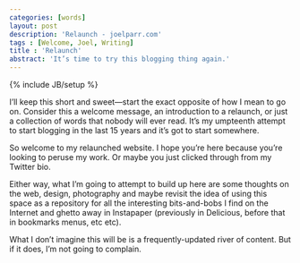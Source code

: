 ```yaml
---
categories: [words]
layout: post
description: 'Relaunch - joelparr.com'
tags : [Welcome, Joel, Writing]
title : 'Relaunch'
abstract: 'It’s time to try this blogging thing again.'
---
```

{% include JB/setup %}

I’ll keep this short and sweet—start the exact opposite of how I mean to go on. Consider this a welcome message, an introduction to a relaunch, or just a collection of words that nobody will ever read. It’s my umpteenth attempt to start blogging in the last 15 years and it’s got to start somewhere.

So welcome to my relaunched website. I hope you’re here because you’re looking to peruse my work. Or maybe you just clicked through from my Twitter bio. 

Either way, what I’m going to attempt to build up here are some thoughts on the web, design, photography and maybe revisit the idea of using this space as a repository for all the interesting bits-and-bobs I find on the Internet and ghetto away in Instapaper (previously in Delicious, before that in bookmarks menus, etc etc).

What I don’t imagine this will be is a frequently-updated river of content. But if it does, I’m not going to complain.